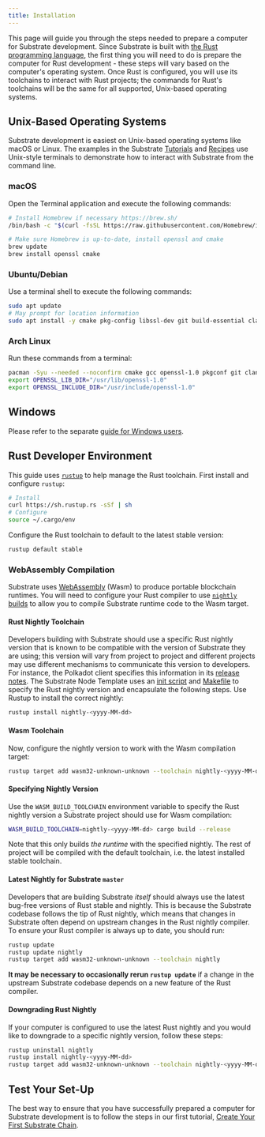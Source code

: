 ```yaml
---
title: Installation
---
```


This page will guide you through the steps needed to prepare a computer for Substrate development.
Since Substrate is built with [the Rust programming language](https://www.rust-lang.org/), the first
thing you will need to do is prepare the computer for Rust development - these steps will vary based
on the computer's operating system. Once Rust is configured, you will use its toolchains to interact
with Rust projects; the commands for Rust's toolchains will be the same for all supported,
Unix-based operating systems.

## Unix-Based Operating Systems

Substrate development is easiest on Unix-based operating systems like macOS or Linux. The examples
in the Substrate [Tutorials](../../../../tutorials) and [Recipes](https://substrate.dev/recipes/)
use Unix-style terminals to demonstrate how to interact with Substrate from the command line.

### macOS

Open the Terminal application and execute the following commands:

```bash
# Install Homebrew if necessary https://brew.sh/
/bin/bash -c "$(curl -fsSL https://raw.githubusercontent.com/Homebrew/install/master/install.sh)"

# Make sure Homebrew is up-to-date, install openssl and cmake
brew update
brew install openssl cmake
```

###  Ubuntu/Debian

Use a terminal shell to execute the following commands:

```bash
sudo apt update
# May prompt for location information
sudo apt install -y cmake pkg-config libssl-dev git build-essential clang libclang-dev curl
```

### Arch Linux

Run these commands from a terminal:

```bash
pacman -Syu --needed --noconfirm cmake gcc openssl-1.0 pkgconf git clang
export OPENSSL_LIB_DIR="/usr/lib/openssl-1.0"
export OPENSSL_INCLUDE_DIR="/usr/include/openssl-1.0"
```

## Windows

Please refer to the separate [guide for Windows users](windows-users.md).

## Rust Developer Environment

This guide uses [`rustup`](https://rustup.rs/) to help manage the Rust toolchain. First install and
configure `rustup`:

```bash
# Install
curl https://sh.rustup.rs -sSf | sh
# Configure
source ~/.cargo/env
```

Configure the Rust toolchain to default to the latest stable version:

```bash
rustup default stable
```

### WebAssembly Compilation

Substrate uses [WebAssembly](https://webassembly.org/) (Wasm) to produce portable blockchain
runtimes. You will need to configure your Rust compiler to use
[`nightly` builds](https://doc.rust-lang.org/book/appendix-07-nightly-rust.html) to allow you to
compile Substrate runtime code to the Wasm target.

#### Rust Nightly Toolchain

Developers building with Substrate should use a specific Rust nightly version that is known to be
compatible with the version of Substrate they are using; this version will vary from project to
project and different projects may use different mechanisms to communicate this version to
developers. For instance, the Polkadot client specifies this information in its
[release notes](https://github.com/paritytech/polkadot/releases). The Substrate Node Template uses
an
[init script](https://github.com/substrate-developer-hub/substrate-node-template/blob/master/scripts/init.sh)
and
[Makefile](https://github.com/substrate-developer-hub/substrate-node-template/blob/master/Makefile)
to specify the Rust nightly version and encapsulate the following steps. Use Rustup to install the
correct nightly:

```bash
rustup install nightly-<yyyy-MM-dd>
```

#### Wasm Toolchain

Now, configure the nightly version to work with the Wasm compilation target:

```bash
rustup target add wasm32-unknown-unknown --toolchain nightly-<yyyy-MM-dd>
```

#### Specifying Nightly Version

Use the `WASM_BUILD_TOOLCHAIN` environment variable to specify the Rust nightly version a Substrate
project should use for Wasm compilation:

```bash
WASM_BUILD_TOOLCHAIN=nightly-<yyyy-MM-dd> cargo build --release
```

Note that this only builds _the runtime_ with the specified nightly. The rest of project will be
compiled with the default toolchain, i.e. the latest installed stable toolchain.

#### Latest Nightly for Substrate `master`

Developers that are building Substrate _itself_ should always use the latest bug-free versions of
Rust stable and nightly. This is because the Substrate codebase follows the tip of Rust nightly,
which means that changes in Substrate often depend on upstream changes in the Rust nightly compiler.
To ensure your Rust compiler is always up to date, you should run:

```bash
rustup update
rustup update nightly
rustup target add wasm32-unknown-unknown --toolchain nightly
```

**It may be necessary to occasionally rerun `rustup update`** if a change in the upstream Substrate
codebase depends on a new feature of the Rust compiler.

#### Downgrading Rust Nightly

If your computer is configured to use the latest Rust nightly and you would like to downgrade to a
specific nightly version, follow these steps:

```sh
rustup uninstall nightly
rustup install nightly-<yyyy-MM-dd>
rustup target add wasm32-unknown-unknown --toolchain nightly-<yyyy-MM-dd>
```

## Test Your Set-Up

The best way to ensure that you have successfully prepared a computer for Substrate development is
to follow the steps in our first tutorial,
[Create Your First Substrate Chain](../../tutorials/create-your-first-substrate-chain/).
